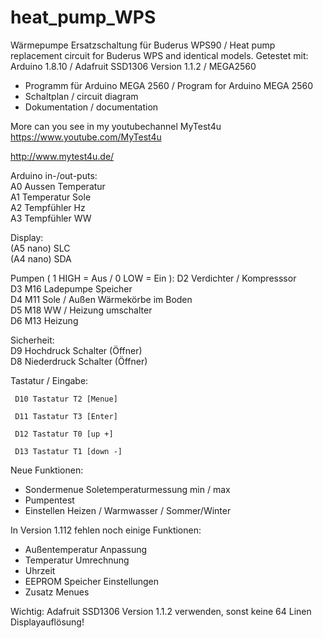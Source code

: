 # heat_pump_WPS
Wärmepumpe Ersatzschaltung für Buderus WPS90  / Heat pump replacement circuit for Buderus WPS and identical models. 
Getestet mit: Arduino 1.8.10 / Adafruit SSD1306  Version 1.1.2 / MEGA2560

- Programm für Arduino MEGA 2560 / Program for Arduino MEGA 2560
- Schaltplan / circuit diagram
- Dokumentation / documentation

More can you see in my youtubechannel MyTest4u
https://www.youtube.com/MyTest4u

http://www.mytest4u.de/


Arduino in-/out-puts:     
     A0 Aussen Temperatur  
     A1 Temperatur Sole  
     A2 Tempfühler Hz  
     A3 Tempfühler WW
  
Display:   
    (A5 nano) SLC  
    (A4 nano) SDA

Pumpen ( 1 HIGH  = Aus  / 0 LOW = Ein ):
   D2 Verdichter / Kompresssor   
   D3 M16 Ladepumpe Speicher   
   D4 M11 Sole / Außen Wärmekörbe im Boden   
   D5 M18 WW / Heizung umschalter   
   D6 M13 Heizung
   
Sicherheit:   
   D9 Hochdruck Schalter   (Öffner)  
   D8 Niederdruck Schalter (Öffner)

Tastatur / Eingabe:

     D10 Tastatur T2 [Menue]
    
     D11 Tastatur T3 [Enter]
    
     D12 Tastatur T0 [up +]
    
     D13 Tastatur T1 [down -]
     

 Neue Funktionen:
 - Sondermenue Soletemperaturmessung min / max
 - Pumpentest
 - Einstellen Heizen / Warmwasser / Sommer/Winter
 
 In Version 1.112 fehlen noch einige Funktionen:
 - Außentemperatur Anpassung
 - Temperatur Umrechnung
 - Uhrzeit
 - EEPROM Speicher Einstellungen
 - Zusatz Menues

Wichtig: Adafruit SSD1306  Version 1.1.2 verwenden, sonst keine 64 Linen Displayauflösung!
